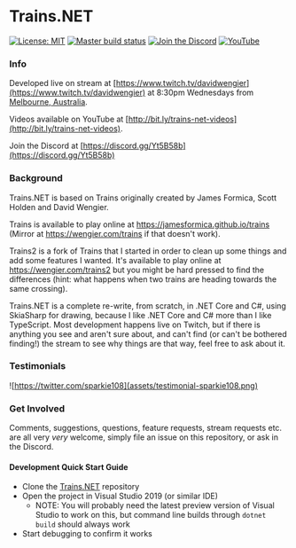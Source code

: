 # Trains.NET

[![License: MIT](https://img.shields.io/github/license/davidwengier/Trains.NET?color=blue "License: MIT")](https://choosealicense.com/licenses/mit/)
[![Master build status](https://github.com/davidwengier/Trains.NET/workflows/Master/badge.svg "Master build status")](https://github.com/davidwengier/Trains.NET/actions?query=workflow%3AMaster)
[![Join the Discord](https://img.shields.io/discord/709643112636612658?label=Discord "Join the Discord")](https://discord.gg/Yt5B58b)
[![YouTube](https://img.shields.io/badge/YouTube-subscribe-red "YouTube")](https://www.youtube.com/playlist?list=PLTF9e85S45hIKmP7VgV5eUxcoJUxoTs-N)

### Info

Developed live on stream at [https://www.twitch.tv/davidwengier](https://www.twitch.tv/davidwengier) at 8:30pm Wednesdays from [Melbourne, Australia](https://www.timeanddate.com/worldclock/australia/melbourne).

Videos available on YouTube at [http://bit.ly/trains-net-videos](http://bit.ly/trains-net-videos).

Join the Discord at [https://discord.gg/Yt5B58b](https://discord.gg/Yt5B58b)

### Background

Trains.NET is based on Trains originally created by James Formica, Scott Holden and David Wengier.

Trains is available to play online at https://jamesformica.github.io/trains (Mirror at https://wengier.com/trains if that doesn't work).

Trains2 is a fork of Trains that I started in order to clean up some things and add some features I wanted. It's available to play online at https://wengier.com/trains2 but you might be hard pressed to find the differences (hint: what happens when two trains are heading towards the same crossing).

Trains.NET is a complete re-write, from scratch, in .NET Core and C#, using SkiaSharp for drawing, because I like .NET Core and C# more than I like TypeScript. Most development happens live on Twitch, but if there is anything you see and aren't sure about, and can't find (or can't be bothered finding!) the stream to see why things are that way, feel free to ask about it.

### Testimonials

![https://twitter.com/sparkie108](assets/testimonial-sparkie108.png)

### Get Involved

Comments, suggestions, questions, feature requests, stream requests etc. are all very _very_ welcome, simply file an issue on this repository, or ask in the Discord.

#### Development Quick Start Guide

- Clone the [Trains.NET](https://github.com/davidwengier/Trains.NET) repository
- Open the project in Visual Studio 2019 (or similar IDE)
  - NOTE: You will probably need the latest preview version of Visual Studio to work on this, but command line builds through `dotnet build` should always work
- Start debugging to confirm it works
